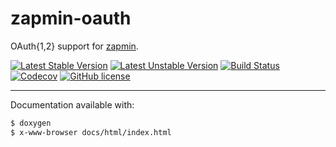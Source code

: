 
zapmin-oauth
============

OAuth{1,2} support for [zapmin](https://github.com/bfitech/zapmin).

[![Latest Stable Version](https://poser.pugx.org/bfitech/zapmin-oauth/v/stable)](https://packagist.org/packages/bfitech/zapmin-oauth)
[![Latest Unstable Version](https://poser.pugx.org/bfitech/zapmin-oauth/v/unstable)](https://packagist.org/packages/bfitech/zapmin-oauth)
[![Build Status](https://travis-ci.org/bfitech/zapmin-oauth.svg?branch=master)](https://travis-ci.org/bfitech/zapmin-oauth)
[![Codecov](https://codecov.io/gh/bfitech/zapmin-oauth/branch/master/graph/badge.svg)](https://codecov.io/gh/bfitech/zapmin-oauth)
[![GitHub license](https://img.shields.io/badge/license-MIT-blue.svg)](https://raw.githubusercontent.com/bfitech/zapmin-oauth/master/LICENSE)

----

Documentation available with:

```txt
$ doxygen
$ x-www-browser docs/html/index.html
```

